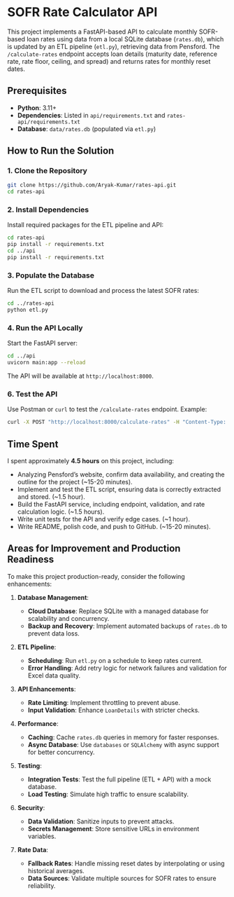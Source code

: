 
# SOFR Rate Calculator API

This project implements a FastAPI-based API to calculate monthly SOFR-based loan rates using data from a local SQLite database (`rates.db`), which is updated by an ETL pipeline (`etl.py`), retrieving data from Pensford. The `/calculate-rates` endpoint accepts loan details (maturity date, reference rate, rate floor, ceiling, and spread) and returns rates for monthly reset dates.

## Prerequisites
- **Python**: 3.11+
- **Dependencies**: Listed in `api/requirements.txt` and `rates-api/requirements.txt`
- **Database**: `data/rates.db` (populated via `etl.py`)

## How to Run the Solution

### 1. Clone the Repository
```bash
git clone https://github.com/Aryak-Kumar/rates-api.git
cd rates-api
```

### 2. Install Dependencies
Install required packages for the ETL pipeline and API:
```bash
cd rates-api
pip install -r requirements.txt
cd ../api
pip install -r requirements.txt
```

### 3. Populate the Database
Run the ETL script to download and process the latest SOFR rates:
```bash
cd ../rates-api
python etl.py
```

### 4. Run the API Locally
Start the FastAPI server:
```bash
cd ../api
uvicorn main:app --reload
```
The API will be available at `http://localhost:8000`. 

### 6. Test the API
Use Postman or `curl` to test the `/calculate-rates` endpoint. Example:
```bash
curl -X POST "http://localhost:8000/calculate-rates" -H "Content-Type: application/json" -d '{"maturity_date": "2026-12-31", "reference_rate": "SOFR", "rate_floor": 0.02, "rate_ceiling": 0.10, "rate_spread": 0.02}'
```

## Time Spent
I spent approximately **4.5 hours** on this project, including:
- Analyzing Pensford’s website, confirm data availability, and creating the outline for the project (~15-20 minutes).
- Implement and test the ETL script, ensuring data is correctly extracted and stored. (~1.5 hour).
- Build the FastAPI service, including endpoint, validation, and rate calculation logic. (~1.5 hours).
- Write unit tests for the API and verify edge cases. (~1 hour).
- Write README, polish code, and push to GitHub. (~15-20 minutes).

## Areas for Improvement and Production Readiness
To make this project production-ready, consider the following enhancements:

1. **Database Management**:
   - **Cloud Database**: Replace SQLite with a managed database for scalability and concurrency.
   - **Backup and Recovery**: Implement automated backups of `rates.db` to prevent data loss.

2. **ETL Pipeline**:
   - **Scheduling**: Run `etl.py` on a schedule to keep rates current.
   - **Error Handling**: Add retry logic for network failures and validation for Excel data quality.

3. **API Enhancements**:
   - **Rate Limiting**: Implement throttling to prevent abuse.
   - **Input Validation**: Enhance `LoanDetails` with stricter checks.

4. **Performance**:
   - **Caching**: Cache `rates.db` queries in memory for faster responses.
   - **Async Database**: Use `databases` or `SQLAlchemy` with async support for better concurrency.

5. **Testing**:
   - **Integration Tests**: Test the full pipeline (ETL + API) with a mock database.
   - **Load Testing**: Simulate high traffic to ensure scalability.

6. **Security**:
   - **Data Validation**: Sanitize inputs to prevent attacks.
   - **Secrets Management**: Store sensitive URLs in environment variables.

7. **Rate Data**:
   - **Fallback Rates**: Handle missing reset dates by interpolating or using historical averages.
   - **Data Sources**: Validate multiple sources for SOFR rates to ensure reliability.

